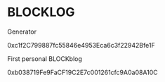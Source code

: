 # BLOCKLOG

Generator

0xc1f2C799887fc55846e4953Eca6c3f22942Bfe1F


First personal BLOCKblog

0xb038719Fe9FaCF19C2E7c001261cfc9A0a08A10C 

